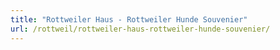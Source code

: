 ```yaml
---
title: "Rottweiler Haus - Rottweiler Hunde Souvenier"
url: /rottweil/rottweiler-haus-rottweiler-hunde-souvenier/
---
```

